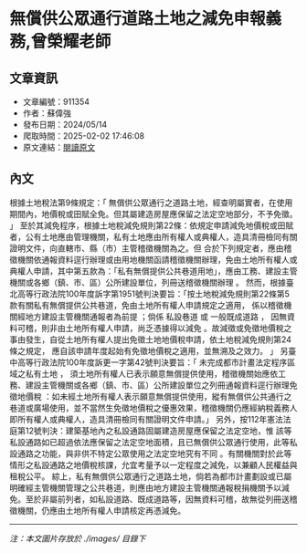# 無償供公眾通行道路土地之減免申報義務,曾榮耀老師

## 文章資訊
- 文章編號：911354
- 作者：蘇偉強
- 發布日期：2024/05/14
- 爬取時間：2025-02-02 17:46:08
- 原文連結：[閱讀原文](https://real-estate.get.com.tw/Columns/detail.aspx?no=911354)

## 內文
根據土地稅法第9條規定：「
無償供公眾通行之道路土地，經查明屬實者，在使用期間內，地價稅或田賦全免。但其屬建造房屋應保留之法定空地部分，不予免徵。
」
至於其減免程序，根據土地稅減免規則第22條：依規定申請減免地價稅或田賦者，公有土地應由管理機關，私有土地應由所有權人或典權人，造具清冊檢同有關證明文件，向直轄市、縣（市）主管稽徵機關為之。但
合於下列規定者，應由稽徵機關依通報資料逕行辦理或由用地機關函請稽徵機關辦理，免由土地所有權人或典權人申請，其中第五款為：「私有無償提供公共巷道用地」，應由工務、建設主管機關或各鄉（鎮、市、區）公所建設單位，列冊送稽徵機關辦理
。
然而，根據臺北高等行政法院100年度訴字第1951號判決要旨：「按土地稅減免規則第22條第5款有關私有無償提供公共巷道，免由土地所有權人申請規定之適用，
係以稽徵機關經地方建設主管機關通報者為前提
；倘係
私設巷道
或
一般既成道路
，
因無資料可稽，則非由土地所有權人申請，尚乏憑據得以減免
。故減徵或免徵地價稅之事由發生，自從土地所有權人提出免徵土地地價稅申請，依土地稅減免規則第24條之規定，
應自該申請年度起始有免徵地價稅之適用，並無溯及之效力。
」
另臺中高等行政法院100年度訴更一字第42號判決要旨：「
未完成都市計畫法定程序區域之私有土地
，
須土地所有權人已表示願意無償提供使用，稽徵機關始應依工務、建設主管機關或各鄉（鎮、市、區）公所建設單位之列冊通報資料逕行辦理免徵地價稅
：如未經土地所有權人表示願意無償提供使用，縱有無償供公共通行之巷道或廣場使用，並不當然生免徵地價稅之優惠效果，稽徵機關仍應經納稅義務人即所有權人或典權人，造具清冊檢同有關證明文件申請。」
另外，按112年憲法法庭第12號判決：建築基地內之私設通路固屬建造房屋應保留之法定空地，惟
該等私設通路如已超過依法應保留之法定空地面積，且已無償供公眾通行使用，此等私設通路之功能，與非供不特定公眾使用之法定空地究有不同
。有關機關對於此等情形之私設通路之地價稅核課，允宜考量予以一定程度之減免，以兼顧人民權益與租稅公平。
綜上，私有無償供公眾通行之道路土地，倘若為都市計畫劃設或已屬明確經主管機關管理之公共巷道，則應由地方建設主管機關通報稅捐機關予以減免。至於非屬前列者，如私設道路、既成道路等，因無資料可稽，故無從列冊送稽徵機關，仍應由土地所有權人申請核定再憑減免。

---
*注：本文圖片存放於 ./images/ 目錄下*
